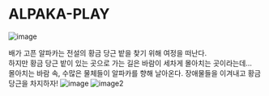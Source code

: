 # ALPAKA-PLAY
![image](https://user-images.githubusercontent.com/38776686/232262063-81740008-2ad2-41f7-aac3-840b2efeef20.png)

 배가 고픈 알파카는 전설의 황금 당근 밭을 찾기 위해 여정을 떠난다.  
하지만 황금 당근 밭이 있는 곳으로 가는 길은 바람이 세차게 몰아치는 곳이라는데...  
 몰아치는 바람 속, 수많은 물체들이 알파카를 향해 날아온다. 장애물들을 이겨내고 황금 당근을 차지하자!
![image](https://user-images.githubusercontent.com/38776686/232261870-21383135-5a86-452a-91b3-6041ebee1949.png)
![image2](https://user-images.githubusercontent.com/38776686/232262120-e7317cfa-f94f-48ac-8e7d-555ab8ddb7b0.png)

